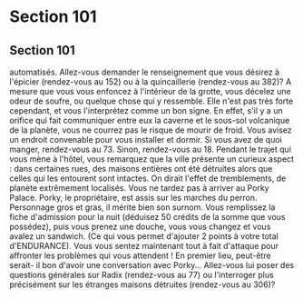 # Section 101

## Section 101

automatisés. Allez-vous demander le renseignement que vous
désirez à l'épicier (rendez-vous au 152) ou à la quincaillerie
(rendez-vous au 382)?
A mesure que vous vous enfoncez à l'intérieur de la grotte, vous
décelez une odeur de soufre, ou quelque chose qui y ressemble.
Elle n'est pas très forte cependant, et vous l'interprétez comme
un bon signe. En effet, s'il y a un orifice qui fait communiquer
entre eux la caverne et le sous-sol volcanique de la planète, vous
ne courrez pas le risque de mourir de froid. Vous avisez un
endroit convenable pour vous installer et dormir. Si vous avez de
quoi manger, rendez-vous au 73. Sinon, rendez-vous au 18.
Pendant le trajet qui vous mène à l'hôtel, vous remarquez que la
ville présente un curieux aspect : dans certaines rues, des
maisons entières ont été détruites alors que celles qui les
entourent sont intactes. On dirait l'effet de tremblements, de
planète extrêmement localisés. Vous ne tardez pas à arriver au
Porky Palace. Porky, le propriétaire, est assis sur les marches du
perron. Personnage gros et gras, il mérite bien son surnom. Vous
remplissez la fiche d'admission pour la nuit (déduisez 50 crédits
de la somme que vous possédez), puis vous prenez une douche,
vous vous changez et vous avalez un sandwich. (Ce qui vous
permet d'ajouter 2 points à votre total d'ENDURANCE). Vous
vous sentez maintenant tout à fait d'attaque pour affronter les
problèmes qui vous attendent ! En premier lieu, peut-être serait-
il bon d'avoir une conversation avec Porky... Allez-vous lui poser
des questions générales sur Radix (rendez-vous au 77) ou
l'interroger plus précisément sur les étranges maisons détruites
(rendez-vous au 306)?